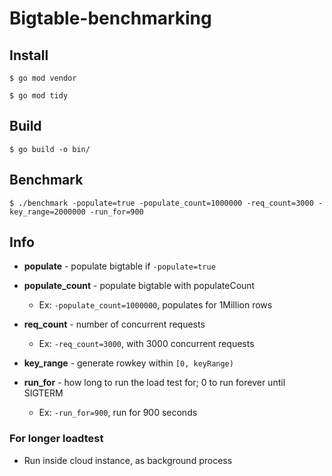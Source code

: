 # Bigtable-benchmarking

## Install
  `$ go mod vendor`

  `$ go mod tidy`
 
## Build
  `$ go build -o bin/`
  
## Benchmark
  `$ ./benchmark -populate=true -populate_count=1000000 -req_count=3000 -key_range=2000000 -run_for=900`
    
## Info
* __populate__ - populate bigtable if `-populate=true`

*	__populate_count__ - populate bigtable with populateCount 
    * Ex: `-populate_count=1000000`, populates for 1Million rows
   
* __req_count__ - number of concurrent requests 
  * Ex: `-req_count=3000`, with 3000 concurrent requests
  
* __key_range__ - generate rowkey within `[0, keyRange)`

*	__run_for__ - how long to run the load test for; 0 to run forever until SIGTERM
    * Ex: `-run_for=900`, run for 900 seconds

### For longer loadtest
* Run inside cloud instance, as background process
